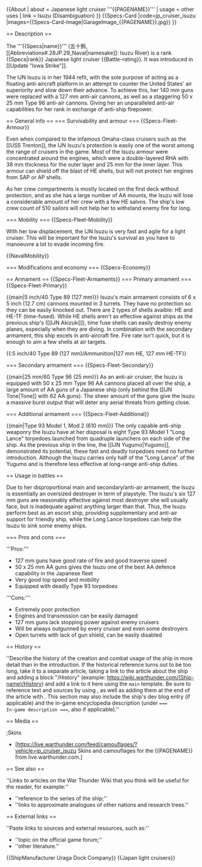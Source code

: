 {{About
| about = Japanese light cruiser '''{{PAGENAME}}'''
| usage = other uses
| link = Isuzu (Disambiguation)
}}
{{Specs-Card
|code=jp_cruiser_isuzu
|images={{Specs-Card-Image|GarageImage_{{PAGENAME}}.jpg}}
}}

== Description ==
<!-- ''In the first part of the description, cover the history of the ship's creation and military application. In the second part, tell the reader about using this ship in the game. Add a screenshot: if a beginner player has a hard time remembering vehicles by name, a picture will help them identify the ship in question.'' -->
The '''{{Specs|name}}''' (五十鈴, [[Abbreviations#.28JP.29_Naval|namesake]]: Isuzu River) is a rank {{Specs|rank}} Japanese light cruiser {{Battle-rating}}. It was introduced in [[Update "Ixwa Strike"]].

The IJN Isuzu is in her 1944 refit, with the sole purpose of acting as a floating anti-aircraft platform in an attempt to counter the United States' air superiority and slow down their advance. To achieve this, her 140 mm guns were replaced with a 127 mm anti-air cannons, as well as a staggering 50 x 25 mm Type 96 anti-air cannons. Giving her an unparalleled anti-air capabilities for her rank in exchange of anti-ship firepower.

== General info ==
=== Survivability and armour ===
{{Specs-Fleet-Armour}}
<!-- ''Talk about the vehicle's armour. Note the most well-defended and most vulnerable zones, e.g. the ammo magazine. Evaluate the composition of components and assemblies responsible for movement and manoeuvrability. Evaluate the survivability of the primary and secondary armaments separately. Don't forget to mention the size of the crew, which plays an important role in fleet mechanics. Save tips on preserving survivability for the "Usage in battles" section. If necessary, use a graphical template to show the most well-protected or most vulnerable points in the armour.'' -->
Even when compared to the infamous Omaha-class cruisers such as the [[USS Trenton]], the IJN Isuzu's protection is easily one of the worst among the range of cruisers in the game. Most of the Isuzu armour were concentrated around the engines, which were a double-layered RHA with 38 mm thickness for the outer layer and 25 mm for the inner layer. This armour can shield off the blast of HE shells, but will not protect her engines from SAP or AP shells.

As her crew compartments is mostly located on the first deck without protection, and as she has a large number of AA mounts, the Isuzu will lose a considerable amount of her crew with a few HE salvos. The ship's low crew count of 510 sailors will not help her to withstand enemy fire for long.

=== Mobility ===
{{Specs-Fleet-Mobility}}
<!-- ''Write about the ship's mobility. Evaluate its power and manoeuvrability, rudder rerouting speed, stopping speed at full tilt, with its maximum forward and reverse speed.'' -->
With her low displacement, the IJN Isuzu is very fast and agile for a light cruiser. This will be important for the Isuzu's survival as you have to manoeuvre a lot to evade incoming fire.

{{NavalMobility}}

=== Modifications and economy ===
{{Specs-Economy}}

== Armament ==
{{Specs-Fleet-Armaments}}
=== Primary armament ===
{{Specs-Fleet-Primary}}
<!-- ''Provide information about the characteristics of the primary armament. Evaluate their efficacy in battle based on their reload speed, ballistics and the capacity of their shells. Add a link to the main article about the weapon: <code><nowiki>{{main|Weapon name (calibre)}}</nowiki></code>. Broadly describe the ammunition available for the primary armament, and provide recommendations on how to use it and which ammunition to choose.'' -->
{{main|5 inch/40 Type 89 (127 mm)}}
Isuzu's main armament consists of 6 x 5 inch (12.7 cm) cannons mounted in 3 turrets. They have no protection so they can be easily knocked out. There are 2 types of shells avaible: HE and HE-TF (time-fused). While HE shells aren't as effective against ships as the previous ship's ([[IJN Akizuki]]), time fuse shells can easily destroy enemy planes, especially when they are diving. In combination with the secondary armament, this ship excels in anti-aircraft fire. Fire rate isn't quick, but it is enough to aim a few shells at air targets.

{{:5 inch/40 Type 89 (127 mm)/Ammunition|127 mm HE, 127 mm HE-TF}}

=== Secondary armament ===
{{Specs-Fleet-Secondary}}
<!-- ''Some ships are fitted with weapons of various calibres. Secondary armaments are defined as weapons chosen with the control <code>Select secondary weapon</code>. Evaluate the secondary armaments and give advice on how to use them. Describe the ammunition available for the secondary armament. Provide recommendations on how to use them and which ammunition to choose. Remember that any anti-air armament, even heavy calibre weapons, belong in the next section. If there is no secondary armament, remove this section.'' -->
{{main|25 mm/60 Type 96 (25 mm)}}
As an anti-air cruiser, the Isuzu is equipped with 50 x 25 mm Type 96 AA cannons placed all over the ship, a large amount of AA guns of a Japanese ship (only behind the [[IJN Tone|Tone]] with 62 AA guns). The sheer amount of the guns give the Isuzu a massive burst output that will deter any aerial threats from getting close.

=== Additional armament ===
{{Specs-Fleet-Additional}}
<!-- ''Describe the available additional armaments of the ship: depth charges, mines, torpedoes. Talk about their positions, available ammunition and launch features such as dead zones of torpedoes. If there is no additional armament, remove this section.'' -->
{{main|Type 93 Model 1, Mod 2 (610 mm)}}
The only capable anti-ship weaponry the Isuzu have at her disposal is eight Type 93 Model 1 "Long Lance" torpedoes launched from quadruple launchers on each side of the ship. As the previous ship in the line, the [[IJN Yugumo|Yugumo]], demonstrated its potential, these fast and deadly torpedoes need no further introduction. Although the Isuzu carries only half of the "Long Lance" of the Yugumo and is therefore less effective at long-range anti-ship duties.

== Usage in battles ==
<!-- ''Describe the technique of using this ship, the characteristics of her use in a team and tips on strategy. Abstain from writing an entire guide – don't try to provide a single point of view, but give the reader food for thought. Talk about the most dangerous opponents for this vehicle and provide recommendations on fighting them. If necessary, note the specifics of playing with this vehicle in various modes (AB, RB, SB).'' -->
Due to her disproportional main and secondary/anti-air armament, the Isuzu is essentially an oversized destroyer in term of playstyle. The Isuzu's six 127 mm guns are reasonably effective against most destroyer she will usually face, but is inadequate against anything larger than that. Thus, the Isuzu perform best as an escort ship, providing supplementary and anti-air support for friendly ship, while the Long Lance torpedoes can help the Isuzu to sink some enemy ships.

=== Pros and cons ===
<!-- ''Summarise and briefly evaluate the vehicle in terms of its characteristics and combat effectiveness. Mark its pros and cons in the bulleted list. Try not to use more than 6 points for each of the characteristics. Avoid using categorical definitions such as "bad", "good" and the like - use substitutions with softer forms such as "inadequate" and "effective".'' -->

'''Pros:'''
* 127 mm guns have good rate of fire and good traverse speed
* 50 x 25 mm AA guns gives the Isuzu one of the best AA defence capability in the Japanese fleet
* Very good top speed and mobility
* Equipped with deadly Type 93 torpedoes

'''Cons:'''
* Extremely poor protection
* Engines and transmission can be easily damaged
* 127 mm guns lack stopping power against enemy cruisers
* Will be always outgunned by every cruiser and even some destroyers
* Open turrets with lack of gun shield, can be easily disabled

== History ==
<!-- ''Describe the history of the creation and combat usage of the ship in more detail than in the introduction. If the historical reference turns out to be too long, take it to a separate article, taking a link to the article about the ship and adding a block "/History" (example: <nowiki>https://wiki.warthunder.com/(Ship-name)/History</nowiki>) and add a link to it here using the <code>main</code> template. Be sure to reference text and sources by using <code><nowiki><ref></ref></nowiki></code>, as well as adding them at the end of the article with <code><nowiki><references /></nowiki></code>. This section may also include the ship's dev blog entry (if applicable) and the in-game encyclopedia description (under <code><nowiki>=== In-game description ===</nowiki></code>, also if applicable).'' -->
''Describe the history of the creation and combat usage of the ship in more detail than in the introduction. If the historical reference turns out to be too long, take it to a separate article, taking a link to the article about the ship and adding a block "/History" (example: <nowiki>https://wiki.warthunder.com/(Ship-name)/History</nowiki>) and add a link to it here using the <code>main</code> template. Be sure to reference text and sources by using <code><nowiki><ref></ref></nowiki></code>, as well as adding them at the end of the article with <code><nowiki><references /></nowiki></code>. This section may also include the ship's dev blog entry (if applicable) and the in-game encyclopedia description (under <code><nowiki>=== In-game description ===</nowiki></code>, also if applicable).''

== Media ==
<!-- ''Excellent additions to the article would be video guides, screenshots from the game, and photos.'' -->

;Skins
* [https://live.warthunder.com/feed/camouflages/?vehicle=jp_cruiser_isuzu Skins and camouflages for the {{PAGENAME}} from live.warthunder.com.]

== See also ==
<!-- ''Links to articles on the War Thunder Wiki that you think will be useful for the reader, for example:''
* ''reference to the series of the ship;''
* ''links to approximate analogues of other nations and research trees.'' -->
''Links to articles on the War Thunder Wiki that you think will be useful for the reader, for example:''
* ''reference to the series of the ship;''
* ''links to approximate analogues of other nations and research trees.''

== External links ==
<!-- ''Paste links to sources and external resources, such as:''
* ''topic on the official game forum;''
* ''other literature.'' -->
''Paste links to sources and external resources, such as:''
* ''topic on the official game forum;''
* ''other literature.''

{{ShipManufacturer Uraga Dock Company}}
{{Japan light cruisers}}
